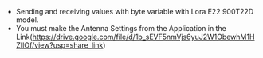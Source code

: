 - Sending and receiving values with byte variable with Lora E22 900T22D model.
- You must make the Antenna Settings from the Application in the Link(https://drive.google.com/file/d/1b_sEVF5nmVjs6yuJ2W1ObewhM1HZIlOf/view?usp=share_link)
